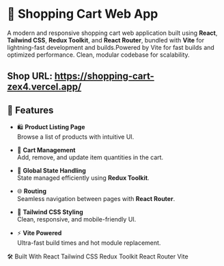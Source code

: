 # 🛒 Shopping Cart Web App

A modern and responsive shopping cart web application built using **React**, **Tailwind CSS**, **Redux Toolkit**, and **React Router**, bundled with **Vite** for lightning-fast development and builds.Powered by Vite for fast builds and optimized performance. Clean, modular codebase for scalability.

Shop URL: https://shopping-cart-zex4.vercel.app/
---

## 🚀 Features

- 🛍️ **Product Listing Page**  
  Browse a list of products with intuitive UI.

- 🛒 **Cart Management**  
  Add, remove, and update item quantities in the cart.

- 🔄 **Global State Handling**  
  State managed efficiently using **Redux Toolkit**.

- 🌐 **Routing**  
  Seamless navigation between pages with **React Router**.

- 🎨 **Tailwind CSS Styling**  
  Clean, responsive, and mobile-friendly UI.

- ⚡ **Vite Powered**  
  Ultra-fast build times and hot module replacement.

🛠️ Built With
    React
    Tailwind CSS
    Redux Toolkit
    React Router
    Vite
